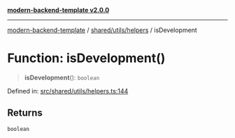 [**modern-backend-template v2.0.0**](../../../../README.md)

***

[modern-backend-template](../../../../modules.md) / [shared/utils/helpers](../README.md) / isDevelopment

# Function: isDevelopment()

> **isDevelopment**(): `boolean`

Defined in: [src/shared/utils/helpers.ts:144](https://github.com/maemreyo/saas-4cus-nodejs/blob/1a77de11cd6eaefe66c31c7f5de281673fc25ce5/src/shared/utils/helpers.ts#L144)

## Returns

`boolean`
